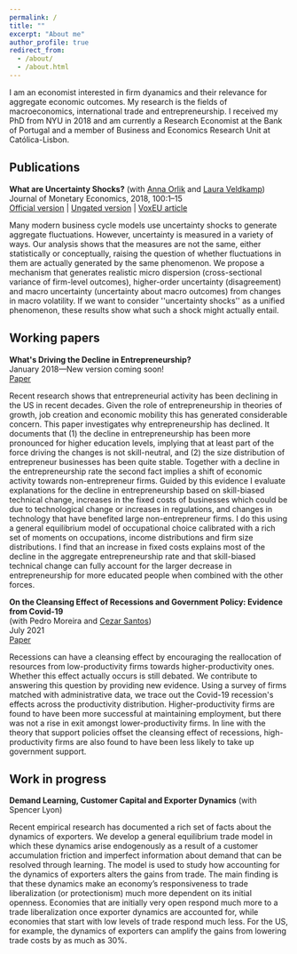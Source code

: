```yaml
---
permalink: /
title: ""
excerpt: "About me"
author_profile: true
redirect_from: 
  - /about/
  - /about.html
---
```


I am an economist interested in firm dyanamics and their relevance for aggregate economic outcomes. My research is the fields of macroeconomics, international trade and entrepreneurship. I received my PhD from NYU in 2018 and am currently a Research Economist at the Bank of Portugal and a member of Business and Economics Research Unit at Cat&#243;lica-Lisbon.


Publications
------
**What are Uncertainty Shocks?** (with [Anna Orlik](https://sites.google.com/site/annaaorlik/) and [Laura Veldkamp](https://www.gsb.columbia.edu/faculty/lveldkamp/))<br/>
Journal of Monetary Economics, 2018, 100:1–15<br/>
[Official version](https://doi.org/10.1016/j.jmoneco.2018.06.004) &#124; [Ungated version](https://nicjkoz.github.io/files/WAUS_final.pdf) &#124; [VoxEU article](http://voxeu.org/article/unusual-outcomes-and-uncertain-times)

Many modern business cycle models use uncertainty shocks to generate aggregate fluctuations. However, uncertainty is measured in a variety of ways. Our analysis shows that the measures are not the same, either statistically or conceptually, raising the question of whether fluctuations in them are actually generated by the same phenomenon. We propose a mechanism that generates realistic micro dispersion (cross-sectional variance of firm-level outcomes), higher-order uncertainty (disagreement) and macro uncertainty (uncertainty about macro outcomes) from changes in macro volatility. If we want to consider ''uncertainty shocks'' as a unified phenomenon, these results show what such a shock might actually entail.


Working papers
------
**What's Driving the Decline in Entrepreneurship?**<br/>
January 2018&mdash;New version coming soon!<br/>
[Paper](https://nicjkoz.github.io/files/JMP_Kozeniauskas.pdf)

Recent research shows that entrepreneurial activity has been declining in the US in recent decades. Given the role of entrepreneurship in theories of growth, job creation and economic mobility this has generated considerable concern. This paper investigates why entrepreneurship has declined. It documents that (1) the decline in entrepreneurship has been more pronounced for higher education levels, implying that at least part of the force driving the changes is not skill-neutral, and (2) the size distribution of entrepreneur businesses has been quite stable. Together with a decline in the entrepreneurship rate the second fact implies a shift of economic activity towards non-entrepreneur firms. Guided by this evidence I evaluate explanations for the decline in entrepreneurship based on skill-biased technical change, increases in the fixed costs of businesses which could be due to technological change or increases in regulations, and changes in technology that have benefited large non-entrepreneur firms. I do this using a general equilibrium model of occupational choice calibrated with a rich set of moments on occupations, income distributions and firm size distributions. I find that an increase in fixed costs explains most of the decline in the aggregate entrepreneurship rate and that skill-biased technical change can fully account for the larger decrease in entrepreneurship for more educated people when combined with the other forces.

**On the Cleansing Effect of Recessions and Government Policy: Evidence from Covid-19**<br/>
(with Pedro Moreira and [Cezar Santos](https://sites.google.com/site/czrsantos/))<br/>
July 2021<br/>
[Paper](https://nicjkoz.github.io/files/Cleansing_effect.pdf)

Recessions can have a cleansing effect by encouraging the reallocation of resources from low-productivity firms towards higher-productivity ones. Whether this effect actually occurs is still debated. We contribute to answering this question by providing new evidence. Using a survey of firms matched with administrative data, we trace out the Covid-19 recession's effects across the productivity distribution. Higher-productivity firms are found to have been more successful at maintaining employment, but there was not a rise in exit amongst lower-productivity firms. In line with the theory that support policies offset the cleansing effect of recessions, high-productivity firms are also found to have been less likely to take up government support.


Work in progress
------
**Demand Learning, Customer Capital and Exporter Dynamics** (with Spencer Lyon)

Recent empirical research has documented a rich set of facts about the dynamics of exporters. We develop a general equilibrium trade model in which these dynamics arise endogenously as a result of a customer accumulation friction and imperfect information about demand that can be resolved through learning. The model is used to study how accounting for the dynamics of exporters alters the gains from trade. The main finding is that these dynamics make an economy’s responsiveness to trade liberalization (or protectionism) much more dependent on its initial openness. Economies that are initially very open respond much more to a trade liberalization once exporter dynamics are accounted for, while economies that start with low levels of trade respond much less. For the US, for example, the dynamics of exporters can amplify the gains from lowering trade costs by as much as 30%.
